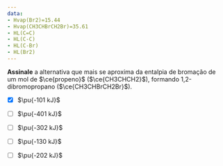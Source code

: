 ```yaml
---
data:
- Hvap(Br2)=15.44
- Hvap(CH3CHBrCH2Br)=35.61
- HL(C=C)
- HL(C-C)
- HL(C-Br)
- HL(Br2)
---
```

**Assinale** a alternativa que mais se aproxima da entalpia de bromação de um mol de $\ce{propeno}$ ($\ce{CH3CHCH2}$), formando 1,2-dibromopropano ($\ce{CH3CHBrCH2Br}$).

- [x] $\pu{-101 kJ}$
- [ ] $\pu{-401 kJ}$
- [ ] $\pu{-302 kJ}$
- [ ] $\pu{-130 kJ}$
- [ ] $\pu{-202 kJ}$


